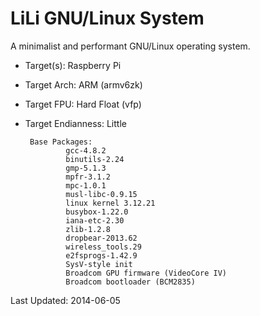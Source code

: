 LiLi GNU/Linux System
===================

A minimalist and performant GNU/Linux operating system.

 - Target(s): Raspberry Pi
 - Target Arch: ARM (armv6zk)
 - Target FPU: Hard Float (vfp)
 - Target Endianness: Little


        Base Packages:
                gcc-4.8.2
                binutils-2.24
                gmp-5.1.3
                mpfr-3.1.2
                mpc-1.0.1
                musl-libc-0.9.15
                linux kernel 3.12.21
                busybox-1.22.0
                iana-etc-2.30
                zlib-1.2.8
                dropbear-2013.62
                wireless_tools.29
                e2fsprogs-1.42.9
                SysV-style init
                Broadcom GPU firmware (VideoCore IV)
                Broadcom bootloader (BCM2835)


Last Updated: 2014-06-05

